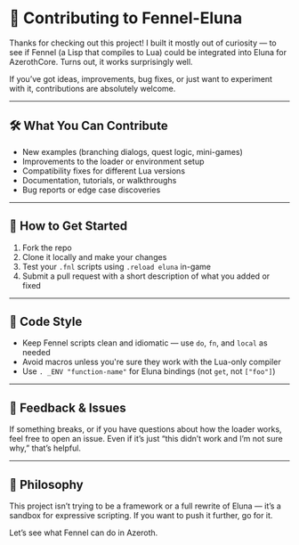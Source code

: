 # 🤝 Contributing to Fennel-Eluna

Thanks for checking out this project! I built it mostly out of curiosity — to see if Fennel (a Lisp that compiles to Lua) could be integrated into Eluna for AzerothCore. Turns out, it works surprisingly well.

If you’ve got ideas, improvements, bug fixes, or just want to experiment with it, contributions are absolutely welcome.

---

## 🛠 What You Can Contribute

- New examples (branching dialogs, quest logic, mini-games)
- Improvements to the loader or environment setup
- Compatibility fixes for different Lua versions
- Documentation, tutorials, or walkthroughs
- Bug reports or edge case discoveries

---

## 🧪 How to Get Started

1. Fork the repo
2. Clone it locally and make your changes
3. Test your `.fnl` scripts using `.reload eluna` in-game
4. Submit a pull request with a short description of what you added or fixed

---

## 🧼 Code Style

- Keep Fennel scripts clean and idiomatic — use `do`, `fn`, and `local` as needed
- Avoid macros unless you're sure they work with the Lua-only compiler
- Use `. _ENV "function-name"` for Eluna bindings (not `get`, not `["foo"]`)

---

## 💬 Feedback & Issues

If something breaks, or if you have questions about how the loader works, feel free to open an issue. Even if it’s just “this didn’t work and I’m not sure why,” that’s helpful.

---

## 🧠 Philosophy

This project isn’t trying to be a framework or a full rewrite of Eluna — it’s a sandbox for expressive scripting. If you want to push it further, go for it.

Let’s see what Fennel can do in Azeroth.
